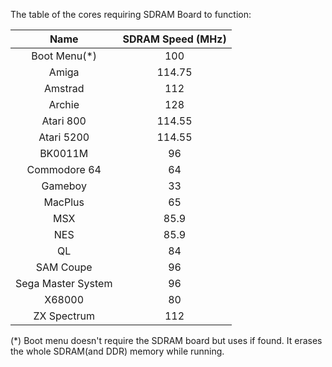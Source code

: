 The table of the cores requiring SDRAM Board to function:

| Name | SDRAM Speed (MHz) |
|:---:|:---:|
| Boot Menu(*) | 100 |
| Amiga | 114.75 |
| Amstrad | 112 |
| Archie | 128 |
| Atari 800 | 114.55 |
| Atari 5200 | 114.55 |
| BK0011M | 96 |
| Commodore 64 | 64 |
| Gameboy | 33 |
| MacPlus | 65 |
| MSX | 85.9 |
| NES | 85.9 |
| QL | 84 |
| SAM Coupe | 96 |
| Sega Master System | 96 |
| X68000 | 80 |
| ZX Spectrum | 112 |

(*) Boot menu doesn't require the SDRAM board but uses if found. It erases the whole SDRAM(and DDR) memory while running.
